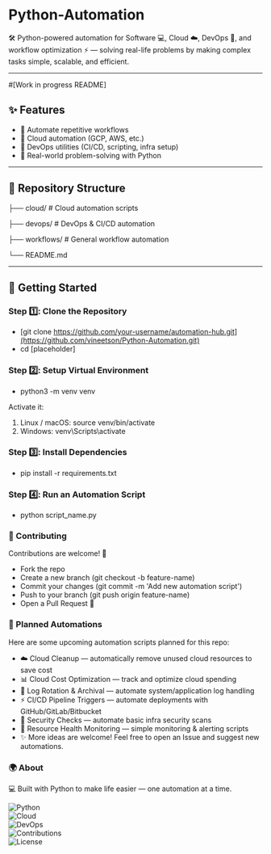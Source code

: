 # Python-Automation
🛠️ Python-powered automation for Software 💻, Cloud ☁️, DevOps 🔧, and workflow optimization ⚡ — solving real-life problems by making complex tasks simple, scalable, and efficient.




---
#[Work in progress README]
## ✨ Features  
- 🔹 Automate repetitive workflows  
- 🔹 Cloud automation (GCP, AWS, etc.)  
- 🔹 DevOps utilities (CI/CD, scripting, infra setup)  
- 🔹 Real-world problem-solving with Python  

---

## 📂 Repository Structure  

├── cloud/ # Cloud automation scripts

├── devops/ # DevOps & CI/CD automation

├── workflows/ # General workflow automation

└── README.md

---

## 🚀 Getting Started  

### Step 1️⃣: Clone the Repository  
- [git clone https://github.com/your-username/automation-hub.git](https://github.com/vineetson/Python-Automation.git)
- cd [placeholder]

### Step 2️⃣: Setup Virtual Environment
- python3 -m venv venv

Activate it:
1. Linux / macOS: source venv/bin/activate
2. Windows: venv\Scripts\activate

### Step 3️⃣: Install Dependencies
- pip install -r requirements.txt

### Step 4️⃣: Run an Automation Script
- python script_name.py


### 🤝 Contributing
Contributions are welcome! 🚀
- Fork the repo
- Create a new branch (git checkout -b feature-name)
- Commit your changes (git commit -m 'Add new automation script')
- Push to your branch (git push origin feature-name)
- Open a Pull Request 🎉

### 📌 Planned Automations
Here are some upcoming automation scripts planned for this repo:
- ☁️ Cloud Cleanup — automatically remove unused cloud resources to save cost
- 📊 Cloud Cost Optimization — track and optimize cloud spending
- 🔄 Log Rotation & Archival — automate system/application log handling
- ⚡ CI/CD Pipeline Triggers — automate deployments with GitHub/GitLab/Bitbucket
- 🔐 Security Checks — automate basic infra security scans
- 🧹 Resource Health Monitoring — simple monitoring & alerting scripts
- ✨ More ideas are welcome! Feel free to open an Issue and suggest new automations.

### 🌍 About
💻 Built with Python to make life easier — one automation at a time.


![Python](https://img.shields.io/badge/Python-3.x-blue?logo=python&logoColor=white)  
![Cloud](https://img.shields.io/badge/Cloud-Automation-4285F4?logo=googlecloud&logoColor=white)  
![DevOps](https://img.shields.io/badge/DevOps-Automation-2496ED?logo=docker&logoColor=white)  
![Contributions](https://img.shields.io/badge/Contributions-Welcome-brightgreen?logo=github)  
![License](https://img.shields.io/badge/License-MIT-yellow?logo=open-source-initiative) 
